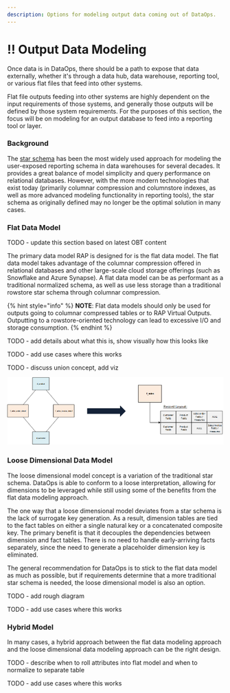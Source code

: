 ```yaml
---
description: Options for modeling output data coming out of DataOps.
---
```


# !! Output Data Modeling

Once data is in DataOps, there should be a path to expose that data externally, whether it's through a data hub, data warehouse, reporting tool, or various flat files that feed into other systems.

Flat file outputs feeding into other systems are highly dependent on the input requirements of those systems, and generally those outputs will be defined by those system requirements.  For the purposes of this section, the focus will be on modeling for an output database to feed into a reporting tool or layer.

### Background

The [star schema](https://www.kimballgroup.com/data-warehouse-business-intelligence-resources/kimball-techniques/dimensional-modeling-techniques/) has been the most widely used approach for modeling the user-exposed reporting schema in data warehouses for several decades.  It provides a great balance of model simplicity and query performance on relational databases.  However, with the more modern technologies that exist today \(primarily columnar compression and columnstore indexes, as well as more advanced modeling functionality in reporting tools\), the star schema as originally defined may no longer be the optimal solution in many cases.

### Flat Data Model

TODO - update this section based on latest OBT content

The primary data model RAP is designed for is the flat data model.  The flat data model takes advantage of the columnar compression offered in relational databases and other large-scale cloud storage offerings \(such as Snowflake and Azure Synapse\).  A flat data model can be as performant as a traditional normalized schema, as well as use less storage than a traditional rowstore star schema through columnar compression.

{% hint style="info" %}
**NOTE**:  Flat data models should only be used for outputs going to columnar compressed tables or to RAP Virtual Outputs.  Outputting to a rowstore-oriented technology can lead to excessive I/O and storage consumption.
{% endhint %}

TODO - add details about what this is, show visually how this looks like

TODO - add use cases where this works

TODO - discuss union concept, add viz

![An example of a star schema collapsed into a single flat table.](../.gitbook/assets/image%20%28259%29.png)

### 

### Loose Dimensional Data Model

The loose dimensional model concept is a variation of the traditional star schema.  DataOps is able to conform to a loose interpretation, allowing for dimensions to be leveraged while still using some of the benefits from the flat data modeling approach.

The one way that a loose dimensional model deviates from a star schema is the lack of surrogate key generation.  As a result, dimension tables are tied to the fact tables on either a single natural key or a concatenated composite key.  The primary benefit is that it decouples the dependencies between dimension and fact tables.  There is no need to handle early-arriving facts separately, since the need to generate a placeholder dimension key is eliminated.

The general recommendation for DataOps is to stick to the flat data model as much as possible, but if requirements determine that a more traditional star schema is needed, the loose dimensional model is also an option.

TODO - add rough diagram

TODO - add use cases where this works

### Hybrid Model

In many cases, a hybrid approach between the flat data modeling approach and the loose dimensional data modeling approach can be the right design.

TODO - describe when to roll attributes into flat model and when to normalize to separate table

TODO - add use cases where this works


